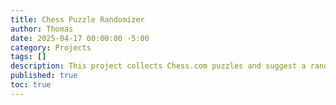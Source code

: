 ```yaml
---
title: Chess Puzzle Randomizer
author: Thomas
date: 2025-04-17 00:00:00 -5:00
category: Projects
tags: []
description: This project collects Chess.com puzzles and suggest a random one for you to play at chess.com 
published: true
toc: true
---
```

